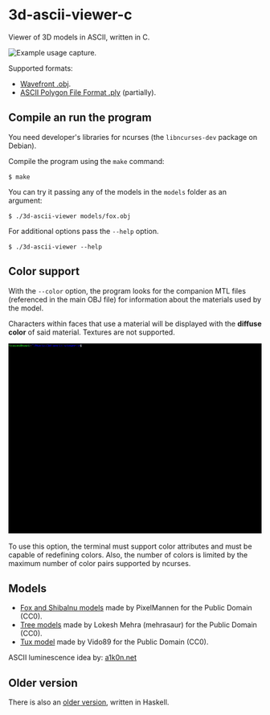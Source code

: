 # 3d-ascii-viewer-c

Viewer of 3D models in ASCII, written in C.

![Example usage capture.](capture.gif)

Supported formats:

* [Wavefront .obj](https://en.wikipedia.org/wiki/Wavefront_.obj_file).
* [ASCII Polygon File Format .ply](https://en.wikipedia.org/wiki/PLY_(file_format)) (partially).

## Compile an run the program

You need developer's libraries for ncurses (the `libncurses-dev` package on Debian).

Compile the program using the `make` command:

```
$ make
```

You can try it passing any of the models in the `models` folder as an argument:

```
$ ./3d-ascii-viewer models/fox.obj
```

For additional options pass the `--help` option.

```
$ ./3d-ascii-viewer --help
```

## Color support

With the `--color` option, the program looks for the companion MTL files (referenced in the main OBJ file)
for information about the materials used by the model.

Characters within faces that use a material will be displayed with the **diffuse color** of said material.
Textures are not supported.

![Example usage capture.](capture_color.gif)

To use this option, the terminal must support color attributes and must be capable of redefining colors.
Also, the number of colors is limited by the maximum number of color pairs supported by ncurses.

## Models

* [Fox and ShibaInu models](https://opengameart.org/content/fox-and-shiba) made by PixelMannen for the Public Domain (CC0).
* [Tree models](https://opengameart.org/content/fox-trees-pack) made by Lokesh Mehra (mehrasaur) for the Public Domain (CC0).
* [Tux model](https://blendswap.com/blend/23774) made by Vido89 for the Public Domain (CC0).

ASCII luminescence idea by: [a1k0n.net](https://www.a1k0n.net/2011/07/20/donut-math.html)

## Older version

There is also an [older version](https://github.com/autopawn/3d-ascii-viewer-haskell), written in Haskell.
